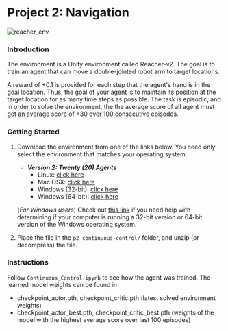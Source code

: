 # Project 2: Navigation

![reacher_env](https://github.com/danny-bit/udacity_rl/assets/59084863/cf66f57e-818a-4d8a-95d1-ef9a6acf08dd)

### Introduction

The environment is a Unity environment called Reacher-v2.
The goal is to train an agent that can move a double-jointed robot arm to target locations.

A reward of +0.1 is provided for each step that the agent's hand is in the goal location. Thus, the goal of your agent is to maintain its position at the target location for as many time steps as possible.
The task is episodic, and in order to solve the environment, the the average score of all agent must get an average score of +30 over 100 consecutive episodes.

### Getting Started

1. Download the environment from one of the links below. You need only select the environment that matches your operating system:

    - **_Version 2: Twenty (20) Agents_**
        - Linux: [click here](https://s3-us-west-1.amazonaws.com/udacity-drlnd/P2/Reacher/Reacher_Linux.zip)
        - Mac OSX: [click here](https://s3-us-west-1.amazonaws.com/udacity-drlnd/P2/Reacher/Reacher.app.zip)
        - Windows (32-bit): [click here](https://s3-us-west-1.amazonaws.com/udacity-drlnd/P2/Reacher/Reacher_Windows_x86.zip)
        - Windows (64-bit): [click here](https://s3-us-west-1.amazonaws.com/udacity-drlnd/P2/Reacher/Reacher_Windows_x86_64.zip)
    
    (_For Windows users_) Check out [this link](https://support.microsoft.com/en-us/help/827218/how-to-determine-whether-a-computer-is-running-a-32-bit-version-or-64) if you need help with determining if your computer is running a 32-bit version or 64-bit version of the Windows operating system.

2. Place the file in the `p2_continuous-control/` folder, and unzip (or decompress) the file. 

### Instructions

Follow `Continuous_Control.ipynb` to see how the agent was trained.
The learned model weights can be found in 
- checkpoint_actor.pth, checkpoint_critic.pth (latest solved environment weights)
- checkpoint_actor_best.pth, checkpoint_critic_best.pth (weights of the model with the highest average score over last 100 episodes)
